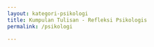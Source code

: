 ```yaml
---
layout: kategori-psikologi
title: Kumpulan Tulisan - Refleksi Psikologis
permalink: /psikologi

---
```


